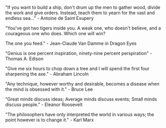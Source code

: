 "If you want to build a ship, don't drum up the men to gather wood, divide the work and give orders. Instead, teach them to yearn for the vast and endless sea..." - Antoine de Saint Exupery

"You've got two tigers inside you.  A weak one, who doesn't believe, and a courageous one who does.  Which one will win?  

The one you feed."  - Jean-Claude Van Damme in Dragon Eyes

"Genius is one percent inspiration, ninety-nine percent perspiration" - Thomas A. Edison

"Give me six hours to chop down a tree and I will spend the first four sharpening the axe." - Abraham Lincoln

"Any technique, however worthy and desirable, becomes a disease when the mind is obsessed with it." - Bruce Lee

“Great minds discuss ideas; Average minds discuss events; Small minds discuss people.” - Eleanor Roosevelt

"The philosophers have only interpreted the world in various ways; the point however is to change it." - Karl Marx
